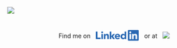 <img
  src="https://github.com/DC-Cunningham/DC-Cunningham/raw/master/MTB_Animation.gif"
  width="854"
/>
<div style="display: flex; justify-content: center; align-items: center; gap: 12px; padding: 12px">
  <p >
    Find me on
  </p>
    <a href="https://www.linkedin.com/in/dc-cunningham/">
      <img
        src="https://github.com/DC-Cunningham/DC-Cunningham/raw/master/LI-Logo.png"
        width="100"
    /></a>
    <p>
        or at
        </p>
    <a href="https://www.beautifulrevolution.com.au/">
      <img
        src="https://www.beautifulrevolution.com.au/static/media/TBR_WebHeader_880x218_Dual.ee96500c.png"
        width="200"
    /></a>
  </p>
</div>

<p></p>
